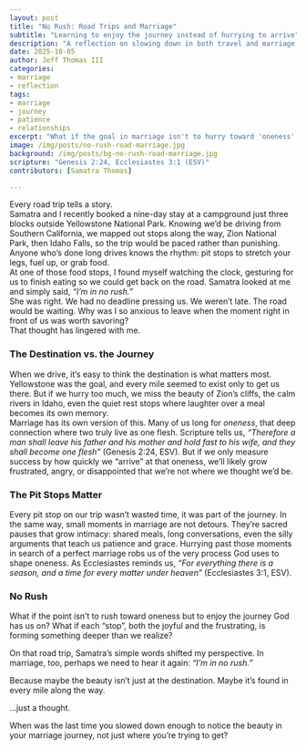 ```yaml
---
layout: post
title: "No Rush: Road Trips and Marriage"
subtitle: "Learning to enjoy the journey instead of hurrying to arrive"
description: "A reflection on slowing down in both travel and marriage, seeing the beauty in the journey rather than rushing to reach the destination."
date: 2025-10-05
author: Jeff Thomas III
categories:  
- marriage  
- reflection
tags:  
- marriage  
- journey  
- patience  
- relationships
excerpt: "What if the goal in marriage isn't to hurry toward 'oneness' but to enjoy the road that gets us there?"
image: /img/posts/no-rush-road-marriage.jpg
background: /img/posts/bg-no-rush-road-marriage.jpg
scripture: "Genesis 2:24, Ecclesiastes 3:1 (ESV)"
contributors: [Samatra Thomas]

---
```

Every road trip tells a story.  
Samatra and I recently booked a nine-day stay at a campground just three blocks outside Yellowstone National Park. Knowing we’d be driving from Southern California, we mapped out stops along the way, Zion National Park, then Idaho Falls, so the trip would be paced rather than punishing. Anyone who’s done long drives knows the rhythm: pit stops to stretch your legs, fuel up, or grab food.  
At one of those food stops, I found myself watching the clock, gesturing for us to finish eating so we could get back on the road. Samatra looked at me and simply said, *“I’m in no rush.”*  
She was right. We had no deadline pressing us. We weren’t late. The road would be waiting. Why was I so anxious to leave when the moment right in front of us was worth savoring?  
That thought has lingered with me.  

### The Destination vs. the Journey
When we drive, it’s easy to think the destination is what matters most. Yellowstone was the goal, and every mile seemed to exist only to get us there. But if we hurry too much, we miss the beauty of Zion’s cliffs, the calm rivers in Idaho, even the quiet rest stops where laughter over a meal becomes its own memory.  
Marriage has its own version of this. Many of us long for *oneness*, that deep connection where two truly live as one flesh. Scripture tells us, *“Therefore a man shall leave his father and his mother and hold fast to his wife, and they shall become one flesh”* (Genesis 2:24, ESV). But if we only measure success by how quickly we “arrive” at that oneness, we’ll likely grow frustrated, angry, or disappointed that we’re not where we thought we’d be.  

### The Pit Stops Matter
Every pit stop on our trip wasn’t wasted time, it was part of the journey. In the same way, small moments in marriage are not detours. They’re sacred pauses that grow intimacy: shared meals, long conversations, even the silly arguments that teach us patience and grace.  Hurrying past those moments in search of a perfect marriage robs us of the very process God uses to shape oneness. As Ecclesiastes reminds us, *“For everything there is a season, and a time for every matter under heaven”* (Ecclesiastes 3:1, ESV). 

### No Rush
What if the point isn’t to rush toward oneness but to enjoy the journey God has us on? What if each “stop”, both the joyful and the frustrating, is forming something deeper than we realize?  

On that road trip, Samatra’s simple words shifted my perspective. In marriage, too, perhaps we need to hear it again: *“I’m in no rush.”*  

Because maybe the beauty isn’t just at the destination. Maybe it’s found in every mile along the way.  

…just a thought.  

When was the last time you slowed down enough to notice the beauty in your marriage journey, not just where you’re trying to get?
<!--stackedit_data:
eyJoaXN0b3J5IjpbLTEyMzM4ODE4MDhdfQ==
-->
